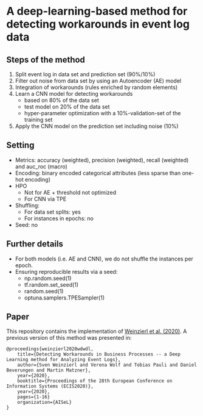 # A deep-learning-based method for detecting workarounds in event log data

## Steps of the method
1. Split event log in data set and prediction set (90%/10%)
2. Filter out noise from data set by using an Autoencoder (AE) model
3. Integration of workarounds (rules enriched by random elements)
4. Learn a CNN model for detecting workarounds 
    - based on 80% of the data set
    - test model on 20% of the data set 
    - hyper-parameter optimization with a 10%-validation-set of the training set
5. Apply the CNN model on the prediction set including noise (10%)

## Setting
- Metrics: accuracy (weighted), precision (weighted), recall (weighted) and auc_roc (macro)
- Encoding: binary encoded categorical attributes (less sparse than one-hot encoding)
- HPO
    - Not for AE + threshold not optimized 
    - For CNN via TPE
- Shuffling:
    - For data set splits: yes
    - For instances in epochs: no
- Seed: no

## Further details
- For both models (i.e. AE and CNN), we do not shuffle the instances per epoch.
- Ensuring reproducible results via a seed:
    - np.random.seed(1)
    - tf.random.set_seed(1)
    - random.seed(1)
    - optuna.samplers.TPESampler(1)


## Paper
This repository contains the implementation of [Weinzierl et al. (2020)](https://arxiv.org/). A previous version of this method was presented in:


```
@proceedings{weinzierl2020wdwdl,
    title={Detecting Workarounds in Business Processes -- a Deep Learning method for Analyzing Event Logs},
    author={Sven Weinzierl and Verena Wolf and Tobias Pauli and Daniel Beverungen and Martin Matzner},
    year={2020},
    booktitle={Proceedings of the 28th European Conference on Information Systems (ECIS2020)},
    year={2020},
    pages={1-16}
    organization={AISeL}
}
```






